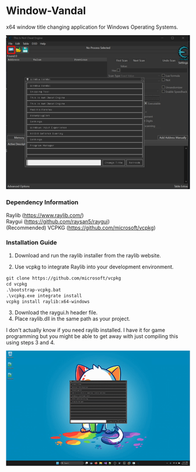 # Window-Vandal
x64 window title changing application for Windows Operating Systems.

![Screenshot](https://raw.githubusercontent.com/ismaelvazquez182/Window-Vandal/refs/heads/main/Window%20Vandal%20Screenshot.png)

### Dependency Information
Raylib (https://www.raylib.com/)
\
Raygui (https://github.com/raysan5/raygui)
\
(Recommended) VCPKG (https://github.com/microsoft/vcpkg)

### Installation Guide
1. Download and run the raylib installer from the raylib website.

2. Use vcpkg to integrate Raylib into your development environment.
```
git clone https://github.com/microsoft/vcpkg 
cd vcpkg 
.\bootstrap-vcpkg.bat 
.\vcpkg.exe integrate install
vcpkg install raylib:x64-windows
```
3. Download the raygui.h header file.
4. Place raylib.dll in the same path as your project.

I don't actually know if you need raylib installed. I have it for game programming but you might be able to get away with just compiling this using steps 3 and 4.

![Screenshot](https://raw.githubusercontent.com/ismaelvazquez182/Window-Vandal/refs/heads/main/Window%20Vandal%20Demo.gif)
